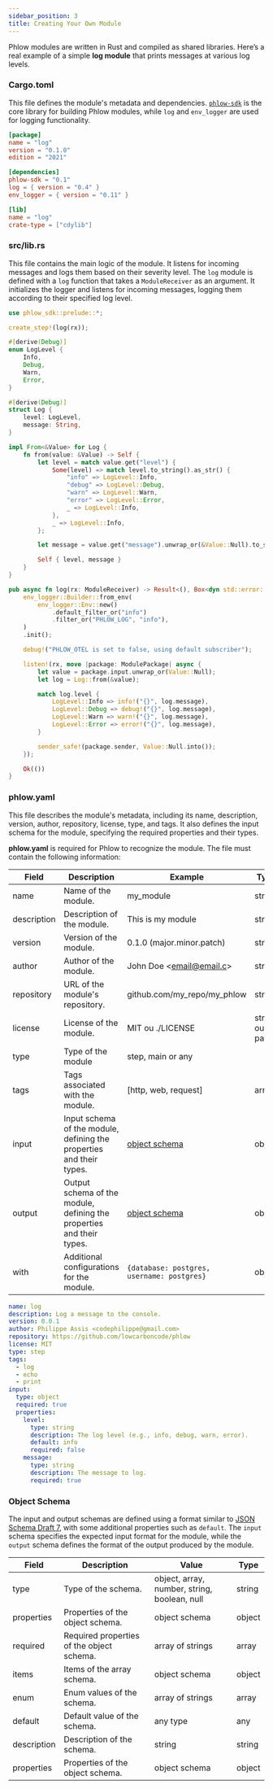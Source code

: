 ```yaml
---
sidebar_position: 3
title: Creating Your Own Module
---
```


Phlow modules are written in Rust and compiled as shared libraries. Here’s a real example of a simple **log module** that prints messages at various log levels.

### Cargo.toml

This file defines the module's metadata and dependencies. [`phlow-sdk`](https://crates.io/crates/phlow-sdk) is the core library for building Phlow modules, while `log` and `env_logger` are used for logging functionality.

```toml
[package]
name = "log"
version = "0.1.0"
edition = "2021"

[dependencies]
phlow-sdk = "0.1"
log = { version = "0.4" }
env_logger = { version = "0.11" }

[lib]
name = "log"
crate-type = ["cdylib"]

```

### src/lib.rs

This file contains the main logic of the module. It listens for incoming messages and logs them based on their severity level. The `log` module is defined with a `log` function that takes a `ModuleReceiver` as an argument. It initializes the logger and listens for incoming messages, logging them according to their specified log level.

```rust
use phlow_sdk::prelude::*;

create_step!(log(rx));

#[derive(Debug)]
enum LogLevel {
    Info,
    Debug,
    Warn,
    Error,
}

#[derive(Debug)]
struct Log {
    level: LogLevel,
    message: String,
}

impl From<&Value> for Log {
    fn from(value: &Value) -> Self {
        let level = match value.get("level") {
            Some(level) => match level.to_string().as_str() {
                "info" => LogLevel::Info,
                "debug" => LogLevel::Debug,
                "warn" => LogLevel::Warn,
                "error" => LogLevel::Error,
                _ => LogLevel::Info,
            },
            _ => LogLevel::Info,
        };

        let message = value.get("message").unwrap_or(&Value::Null).to_string();

        Self { level, message }
    }
}

pub async fn log(rx: ModuleReceiver) -> Result<(), Box<dyn std::error::Error + Send + Sync>> {
    env_logger::Builder::from_env(
        env_logger::Env::new()
            .default_filter_or("info")
            .filter_or("PHLOW_LOG", "info"),
    )
    .init();

    debug!("PHLOW_OTEL is set to false, using default subscriber");

    listen!(rx, move |package: ModulePackage| async {
        let value = package.input.unwrap_or(Value::Null);
        let log = Log::from(&value);

        match log.level {
            LogLevel::Info => info!("{}", log.message),
            LogLevel::Debug => debug!("{}", log.message),
            LogLevel::Warn => warn!("{}", log.message),
            LogLevel::Error => error!("{}", log.message),
        }

        sender_safe!(package.sender, Value::Null.into());
    });

    Ok(())
}
```

### phlow.yaml

This file describes the module's metadata, including its name, description, version, author, repository, license, type, and tags. It also defines the input schema for the module, specifying the required properties and their types.

**phlow.yaml** is required for Phlow to recognize the module. The file must contain the following information:

| Field       | Description                                                              | Example | Type |
|-------------|--------------------------------------------------------------------------|-------|------|
| name        | Name of the module.                                                      | my_module | string |
| description | Description of the module.                                               | This is my module | string |
| version     | Version of the module.                                                  | 0.1.0 (major.minor.patch)| string|
| author      | Author of the module.                                                   | John Doe \<email@email.c>  |string |
| repository  | URL of the module's repository.                                         | github.com/my_repo/my_phlow| string |
| license     | License of the module.                                                  | MIT ou ./LICENSE | string ou path |
| type        | Type of the module                                                      | step, main or any |
| tags        | Tags associated with the module.                                        | [http, web, request] | array |
| input       | Input schema of the module, defining the properties and their types.    | [object schema](#object-schema) | object |
| output      | Output schema of the module, defining the properties and their types.   | [object schema](#object-schema) | object |
| with        | Additional configurations for the module.                               | `{database: postgres, username: postgres}` | object |


```yaml
name: log
description: Log a message to the console.
version: 0.0.1
author: Philippe Assis <codephilippe@gmail.com>
repository: https://github.com/lowcarboncode/phlow
license: MIT
type: step
tags:
  - log
  - echo
  - print
input: 
  type: object
  required: true
  properties:
    level:
      type: string
      description: The log level (e.g., info, debug, warn, error).
      default: info
      required: false
    message:
      type: string
      description: The message to log.
      required: true
```
### Object Schema

The input and output schemas are defined using a format similar to [JSON Schema Draft 7](https://json-schema.org/draft-07), with some additional properties such as `default`. The `input` schema specifies the expected input format for the module, while the `output` schema defines the format of the output produced by the module.


| Field       | Description                                                              | Value | Type | 
|-------------|--------------------------------------------------------------------------|-------|----|
| type        | Type of the schema.                                                     | object, array, number, string, boolean, null| string |
| properties  | Properties of the object schema.                                        | object schema | object |
| required    | Required properties of the object schema.                               | array of strings | array |
| items       | Items of the array schema.                                             | object schema | object |
| enum        | Enum values of the schema.                                             | array of strings | array |
| default     | Default value of the schema.                                           | any type | any |
| description | Description of the schema.                                             | string | string |
| properties | Properties of the object schema.                                        | object schema | object |